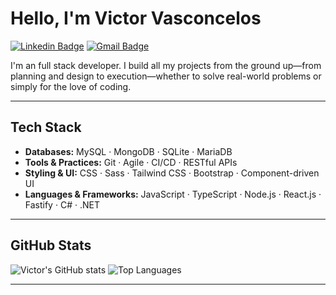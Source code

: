 # Hello, I'm Victor Vasconcelos

[![Linkedin Badge](https://img.shields.io/badge/-Victor%20Vasconcelos-0A66C2?style=flat-square\&logo=Linkedin\&logoColor=white\&link=https://www.linkedin.com/in/ovasconceloss/)](https://www.linkedin.com/in/ovasconceloss/)
[![Gmail Badge](https://img.shields.io/badge/-victorolimpiovasconcelos.dev@gmail.com-EA4335?style=flat-square\&logo=Gmail\&logoColor=white\&link=mailto\:victorolimpiovasconcelos.dev@gmail.com)](mailto:victorolimpiovasconcelos.dev@gmail.com)

I'm an full stack developer. I build all my projects from the ground up—from planning and design to execution—whether to solve real-world problems or simply for the love of coding.

---

## Tech Stack

* **Databases:** MySQL · MongoDB · SQLite · MariaDB
* **Tools & Practices:** Git · Agile · CI/CD · RESTful APIs
* **Styling & UI:** CSS · Sass · Tailwind CSS · Bootstrap · Component-driven UI
* **Languages & Frameworks:** JavaScript · TypeScript · Node.js · React.js · Fastify · C# · .NET

---

## GitHub Stats

<div align="left">
  <img src="https://github-readme-stats.vercel.app/api?username=ovasconceloss&show_icons=true&theme=dracula" alt="Victor's GitHub stats"/>
  <img src="https://github-readme-stats.vercel.app/api/top-langs/?username=ovasconceloss&layout=compact&theme=dracula" alt="Top Languages"/>
  <br/>
</div>

---
